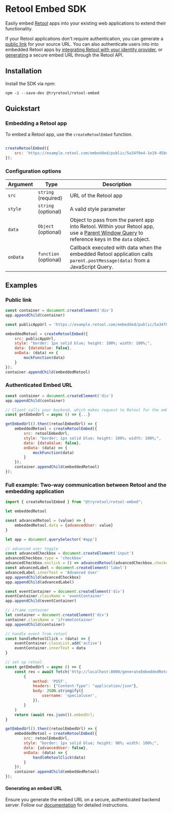 # Retool Embed SDK

Easily embed [Retool](https://retool.com) apps into your existing web applications to extend their functionality. 

If your Retool applications don't require authentication, you can generate a [public link](https://docs.retool.com/apps/web/guides/embed-apps) for your source URL. You can also authenticate users into into embedded Retool apps by [integrating Retool with your identity provider](https://docs.retool.com/apps/web/guides/embed-apps#user-authentication-with-an-identity-provider), or [generating](https://docs.retool.com/apps/external/quickstarts/embed#authentication-flow) a secure embed URL through the Retool API. 

## Installation

Install the SDK via npm:

`npm -i --save-dev @tryretool/retool-embed`

## Quickstart

### Embedding a Retool app

To embed a Retool app, use the `createRetoolEmbed` function.

```JavaScript

createRetoolEmbed({
    src: 'https://example.retool.com/embedded/public/5a34f0e4-1e19-45bd-9d0f-9612d42eed17',
});

```

### Configuration options


| Argument    | Type                | Description              |
|-------------|---------------------|--------------------------|
| `src`       | `string` (required) | URL of the Retool app    |
| `style`     | `string` (optional) | A valid style parameter  |
| `data`      | `Object` (optional) | Object to pass from the parent app into Retool. Within your Retool app, use a [Parent Window Query](https://docs.retool.com/apps/web/guides/embed-apps#pass-data-to-an-embedded-app) to reference keys in the `data` object. |
| `onData`    | `function` (optional) | Callback executed with data when the embedded Retool application calls `parent.postMessage(data)` from a JavaScript Query. | 

## Examples

### Public link 

```JavaScript
const container = document.createElement('div')
app.appendChild(container)

const publicAppUrl = 'https://example.retool.com/embedded/public/5a34f0e4-1e19-45bd-9d0f-9612d42eed17'

embeddedRetool = createRetoolEmbed({
    src: publicAppUrl,
    style: "border: 1px solid blue; height: 100%; width: 100%;",
    data: {dataValue: false},
    onData: (data) => {
        mockFunction(data)
    }
});
container.appendChild(embeddedRetool)
```

### Authenticated Embed URL 

```JavaScript
const container = document.createElement('div')
app.appendChild(container)

// Client calls your backend, which makes request to Retool for the embed URL.
const getEmbedUrl = async () => {...}

getEmbedUrl().then((retoolEmbedUrl) => {
    embeddedRetool = createRetoolEmbed({
        src: retoolEmbedUrl,
        style: "border: 1px solid blue; height: 100%; width: 100%;",
        data: {dataValue: false},
        onData: (data) => {
            mockFunction(data)
        }
    });
    container.appendChild(embeddedRetool)
});
```


### Full example: Two-way communication between Retool and the embedding application

```JavaScript
import { createRetoolEmbed } from "@tryretool/retool-embed";

let embeddedRetool

const advancedRetool = (value) => {
    embeddedRetool.data = {advancedUser: value}
}

let app = document.querySelector('#app')

// advanced user toggle 
const advancedCheckbox = document.createElement('input')
advancedCheckbox.type = 'checkbox'
advancedCheckbox.onclick = () => advancedRetool(advancedCheckbox.checked)
const advancedLabel = document.createElement('label')
advancedLabel.innerText = 'Advanced User'
app.appendChild(advancedCheckbox)
app.appendChild(advancedLabel)

const eventContainer = document.createElement('div')
eventContainer.className = 'eventContainer'
app.appendChild(eventContainer)

// iframe container
let container = document.createElement('div')
container.className = 'iframeContainer'
app.appendChild(container)

// handle event from retool
const handleRetoolClick = (data) => {
    eventContainer.classList.add('active')
    eventContainer.innerText = data
}

// set up retool
const getEmbedUrl = async () => {
    const res = await fetch('http://localhost:8000/generateEmbeddedRetoolURL', 
        {
            method: 'POST',
            headers: {"Content-Type": "application/json"},
            body: JSON.stringify({
                username: 'specialuser',
            }),
        }
    ) 
    return (await res.json()).embedUrl;
}

getEmbedUrl().then((retoolEmbedUrl) => {
    embeddedRetool = createRetoolEmbed({
        src: retoolEmbedUrl,
        style: "border: 1px solid blue; height: 98%; width: 100%;",
        data: {advancedUser: false},
        onData: (data) => {
            handleRetoolClick(data)
        }
    });
    container.appendChild(embeddedRetool)
});

```

#### Generating an embed URL 

Ensure you generate the embed URL on a secure, authenticated backend server. Follow our [documentation](https://docs.retool.com/apps/external/quickstarts/embed#3-create-an-embed-url) for detailed instructions.
